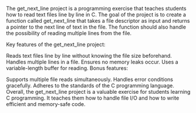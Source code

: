 The get_next_line project is a programming exercise that teaches students how to read text files line by line in C. The goal of the project is to create a function called get_next_line that takes a file descriptor as input and returns a pointer to the next line of text in the file. The function should also handle the possibility of reading multiple lines from the file.

Key features of the get_next_line project:

Reads text files line by line without knowing the file size beforehand.
Handles multiple lines in a file.
Ensures no memory leaks occur.
Uses a variable-length buffer for reading.
Bonus features:

Supports multiple file reads simultaneously.
Handles error conditions gracefully.
Adheres to the standards of the C programming language.
Overall, the get_next_line project is a valuable exercise for students learning C programming. It teaches them how to handle file I/O and how to write efficient and memory-safe code.
